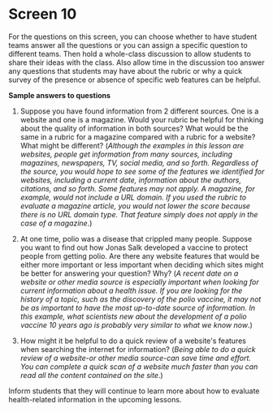 # Screen 10

 For the questions on this screen, you can choose whether to have student teams answer all the questions or you can assign a specific question to different teams. Then hold a whole-class discussion to allow students to share their ideas with the class. Also allow time in the discussion too answer any questions that students may have about the rubric or why a quick survey of the presence or absence of specific web features can be helpful. 

**Sample answers to questions**
1. Suppose you have found information from 2 different sources. One is a website and one is a magazine. Would your rubric be helpful for thinking about the quality of information in both sources? What would be the same in a rubric for a magazine compared with a rubric for a website? What might be different? (_Although the examples in this lesson are websites, people get information from many sources, including magazines, newspapers, TV, social media, and so forth. Regardless of the source, you would hope to see some of the features we identified for websites, including a current date, information about the authors, citations, and so forth. Some features may not apply. A magazine, for example, would not include a URL domain. If you used the rubric to evaluate a magazine article, you would not lower the score because there is no URL domain type. That feature simply does not apply in the case of a magazine_.) 

2. At one time, polio was a disease that crippled many people. Suppose you want to find out how Jonas Salk developed a vaccine to protect people from getting polio. Are there any website features that would be either more important or less important when deciding which sites might be better for answering your question? Why? (_A recent date on a website or other media source is especially important when looking for current information about a health issue. If you are looking for the history of a topic, such as the discovery of the polio vaccine, it may not be as important to have the most up-to-date source of information. In this example, what scientists new about the development of a polio vaccine 10 years ago is probably very similar to what we know now_.) 

3. How might it be helpful to do a quick review of a website's features when searching the internet for information? (_Being able to do a quick review of a website-or other media source-can save time and effort. You can complete a quick scan of a website much faster than you can read all the content contained on the site_.) 

Inform students that they will continue to learn more about how to evaluate health-related information in the upcoming lessons. 